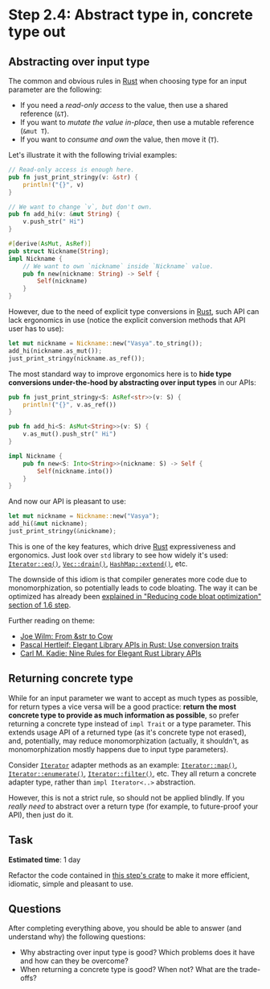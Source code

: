 Step 2.4: Abstract type in, concrete type out
=============================================




## Abstracting over input type

The common and obvious rules in [Rust] when choosing type for an input parameter are the following:
- If you need a _read-only access_ to the value, then use a shared reference (`&T`).
- If you want to _mutate the value in-place_, then use a mutable reference (`&mut T`).
- If you want to _consume and own_ the value, then move it (`T`).

Let's illustrate it with the following trivial examples:
```rust
// Read-only access is enough here.
pub fn just_print_stringy(v: &str) {
    println!("{}", v)
}

// We want to change `v`, but don't own.
pub fn add_hi(v: &mut String) {
    v.push_str(" Hi")
}

#[derive(AsMut, AsRef)]
pub struct Nickname(String);
impl Nickname {
    // We want to own `nickname` inside `Nickname` value. 
    pub fn new(nickname: String) -> Self {
        Self(nickname)
    }
}
```
However, due to the need of explicit type conversions in [Rust], such API can lack ergonomics in use (notice the explicit conversion methods that API user has to use):
```rust
let mut nickname = Nickname::new("Vasya".to_string());
add_hi(nickname.as_mut());
just_print_stringy(nickname.as_ref());
```

The most standard way to improve ergonomics here is to __hide type conversions under-the-hood by abstracting over input types__ in our APIs:
```rust
pub fn just_print_stringy<S: AsRef<str>>(v: S) {
    println!("{}", v.as_ref())
}

pub fn add_hi<S: AsMut<String>>(v: S) {
    v.as_mut().push_str(" Hi")
}

impl Nickname { 
    pub fn new<S: Into<String>>(nickname: S) -> Self {
        Self(nickname.into())
    }
}
```
And now our API is pleasant to use:
```rust
let mut nickname = Nickname::new("Vasya");
add_hi(&mut nickname);
just_print_stringy(&nickname);
```

This is one of the key features, which drive [Rust] expressiveness and ergonomics. Just look over `std` library to see how widely it's used: [`Iterator::eq()`][1], [`Vec::drain()`][2], [`HashMap::extend()`][3], etc.

The downside of this idiom is that compiler generates more code due to monomorphization, so potentially leads to code bloating. The way it can be optimized has already been [explained in "Reducing code bloat optimization" section of 1.6 step][6].

Further reading on theme:
- [Joe Wilm: From &str to Cow][4]
- [Pascal Hertleif: Elegant Library APIs in Rust: Use conversion traits][5]
- [Carl M. Kadie: Nine Rules for Elegant Rust Library APIs][10]




## Returning concrete type

While for an input parameter we want to accept as much types as possible, for return types a vice versa will be a good practice: __return the most concrete type to provide as much information as possible__, so prefer returning a concrete type instead of `impl Trait` or a type parameter. This extends usage API of a returned type (as it's concrete type not erased), and, potentially, may reduce monomorphization (actually, it shouldn't, as monomorphization mostly happens due to input type parameters).

Consider [`Iterator`] adapter methods as an example: [`Iterator::map()`][7], [`Iterator::enumerate()`][8], [`Iterator::filter()`][9], etc. They all return a concrete adapter type, rather than `impl Iterator<..>` abstraction.

However, this is not a strict rule, so should not be applied blindly. If you _really need_ to abstract over a return type (for example, to future-proof your API), then just do it.




## Task

__Estimated time__: 1 day




Refactor the code contained in [this step's crate](src/main.rs) to make it more efficient, idiomatic, simple and pleasant to use.




## Questions

After completing everything above, you should be able to answer (and understand why) the following questions:
- Why abstracting over input type is good? Which problems does it have and how can they be overcome?
- When returning a concrete type is good? When not? What are the trade-offs?




[`Iterator`]: https://doc.rust-lang.org/std/iter/trait.Iterator.html
[Rust]: https://www.rust-lang.org

[1]: https://doc.rust-lang.org/std/iter/trait.Iterator.html#method.eq
[2]: https://doc.rust-lang.org/std/vec/struct.Vec.html#method.drain
[3]: https://doc.rust-lang.org/std/collections/struct.HashSet.html#method.extend
[4]: https://jwilm.io/blog/from-str-to-cow
[5]: https://deterministic.space/elegant-apis-in-rust.html#use-conversion-traits
[6]: ../../1_concepts/1_6_dispatch#reducing-code-bloat-optimization
[7]: https://doc.rust-lang.org/std/iter/trait.Iterator.html#method.map
[8]: https://doc.rust-lang.org/std/iter/trait.Iterator.html#method.enumerate
[9]: https://doc.rust-lang.org/std/iter/trait.Iterator.html#method.filter
[10]: https://towardsdatascience.com/nine-rules-for-elegant-rust-library-apis-9b986a465247
